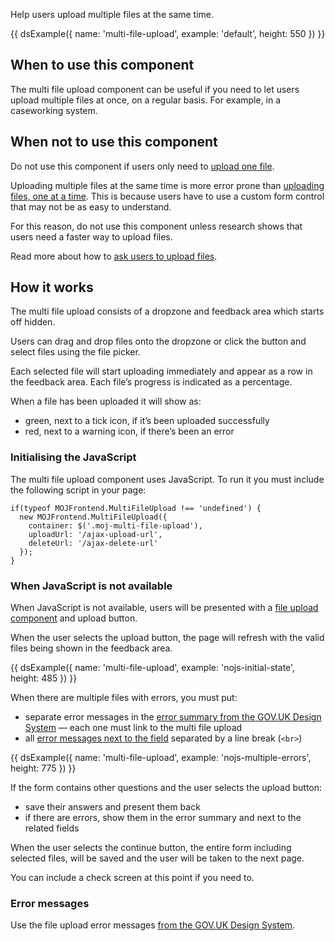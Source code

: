 Help users upload multiple files at the same time.

{{ dsExample({
  name: 'multi-file-upload',
  example: 'default',
  height: 550
}) }}

## When to use this component

The multi file upload component can be useful if you need to let users upload multiple files at once, on a regular basis. For example, in a caseworking system.

## When not to use this component

Do not use this component if users only need to [upload one file](/patterns/upload-files).

Uploading multiple files at the same time is more error prone than [uploading files, one at a time](/patterns/upload-files). This is because users have to use a custom form control that may not be as easy to understand.

For this reason, do not use this component unless research shows that users need a faster way to upload files.

Read more about how to [ask users to upload files](/patterns/upload-files).

## How it works
The multi file upload consists of a dropzone and feedback area which starts off hidden.

<!-- [Image] -->

Users can drag and drop files onto the dropzone or click the button and select files using the file picker.

Each selected file will start uploading immediately and appear as a row in the feedback area. Each file’s progress is indicated as a percentage.

<!-- [Image] -->

When a file has been uploaded it will show as:

- green, next to a tick icon, if it’s been uploaded successfully
- red, next to a warning icon, if there’s been an error

<!-- [Image] -->

### Initialising the JavaScript

The multi file upload component uses JavaScript. To run it you must include the following script in your page:

```
if(typeof MOJFrontend.MultiFileUpload !== 'undefined') {
  new MOJFrontend.MultiFileUpload({
    container: $('.moj-multi-file-upload'),
    uploadUrl: '/ajax-upload-url',
    deleteUrl: '/ajax-delete-url'
  });
}
```

### When JavaScript is not available

When JavaScript is not available, users will be presented with a [file upload component](https://design-system.service.gov.uk/components/file-upload/) and upload button.

When the user selects the upload button, the page will refresh with the valid files being shown in the feedback area.

{{ dsExample({
  name: 'multi-file-upload',
  example: 'nojs-initial-state',
  height: 485
}) }}

When there are multiple files with errors, you must put:

- separate error messages in the [error summary from the GOV.UK Design System](https://design-system.service.gov.uk/components/error-summary/) — each one must link to the multi file upload
- all [error messages next to the field](https://design-system.service.gov.uk/components/error-message/) separated by a line break (`<br>`)

{{ dsExample({
  name: 'multi-file-upload',
  example: 'nojs-multiple-errors',
  height: 775
}) }}

If the form contains other questions and the user selects the upload button:

- save their answers and present them back
- if there are errors, show them in the error summary and next to the related fields

When the user selects the continue button, the entire form including selected files, will be saved and the user will be taken to the next page.

You can include a check screen at this point if you need to.

### Error messages

Use the file upload error messages [from the GOV.UK Design System](https://design-system.service.gov.uk/components/file-upload/#error-messages).